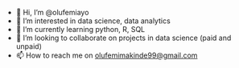 - 👋 Hi, I’m @olufemiayo
- 👀 I’m interested in data science, data analytics
- 🌱 I’m currently learning python, R, SQL
- 💞️ I’m looking to collaborate on projects in data science (paid and unpaid)
- 📫 How to reach me on olufemimakinde99@gmail.com

<!---
olufemiayo/olufemiayo is a ✨ special ✨ repository because its `README.md` (this file) appears on your GitHub profile.
You can click the Preview link to take a look at your changes.
--->
